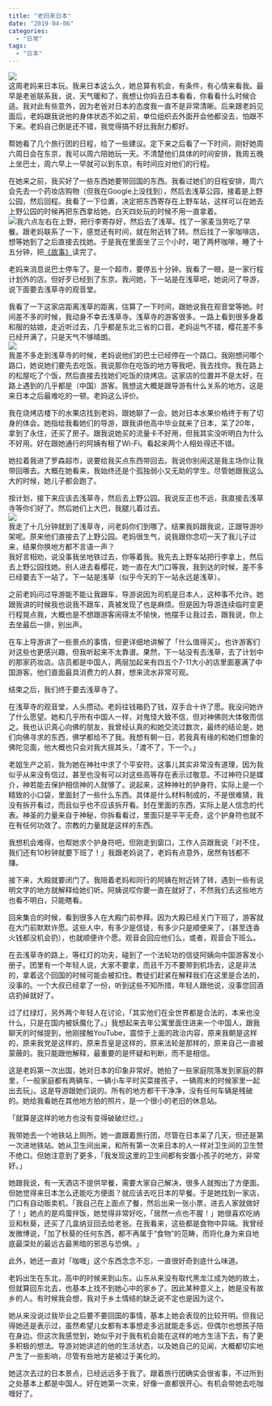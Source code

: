 ```yaml
---
title: "老妈来日本"
date: "2019-04-06"
categories: 
  - "日常"
tags: 
  - "日本"
---
```


![](https://i1.wp.com/tva1.sinaimg.cn/large/006tNc79gy1g1t6dwq5w6j30u01917wh.jpg?ssl=1)  
这周老妈来日本玩。我来日本这么久，她总算有机会，有条件，有心情来看我。最早是老爸联系我，说，天气暖和了，我想让你妈去日本看看，你看看什么时候合适。我对此有些意外，因为老爸对日本的态度我一直不是非常清晰。后来跟老妈见面后，老妈跟我说他的身体状态不如之前，单位组织去外面开会他都没去，怕跟不下来。老妈自己倒是还不错，我觉得搞不好比我耐力都好。

帮她看了几个旅行团的日程，给了一些建议。定下来之后看了一下时间，刚好她周六周日会在东京，我可以周六陪她玩一天。不清楚他们具体的时间安排，我周五晚上坐巴士，周六早上一早就可以到东京，有时间应对他们的行程。  
  
在她来之前，我买好了一些东西她要带回国的东西。我看过她们的日程安排，周六会先去一个药妆店购物（但我在Google上没找到），然后去浅草公园，接着是上野公园，然后回程。我看了一下位置，决定把东西寄存在上野车站，这样可以在她去上野公园的时候再把东西拿给她，白天四处玩的时候不用一直拿着。  
![](https://i0.wp.com/tva1.sinaimg.cn/large/006tNc79gy1g1t6e9h3bzj30u00u04qp.jpg?ssl=1)我六点左右在上野，把行李寄存好，然后去了浅草。找了一家麦当劳吃了早餐。跟老妈联系了一下，感觉还有时间，就在附近转了转。然后找了一家咖啡店，想等她到了之后直接去找她。于是我在里面坐了三个小时，喝了两杯咖啡，睡了十五分钟，把[《故事》](https://book.douban.com/subject/25976544/)读完了。

老妈来消息说巴士停车了。是一个超市，要停五十分钟。我看了一眼，是一家行程计划外的店。但好歹已经到了东京。我问她，下一站是在浅草吧，她说问了导游，说下面要去浅草寺的观音堂。

我看了一下这家店距离浅草的距离，估算了一下时间，跟她说我在观音堂等她。时间差不多的时候，我动身不幸去浅草寺。浅草寺的游客很多。一路上看到很多身着和服的姑娘，走近听过去，几乎都是东北三省的口音。老妈运气不错，樱花差不多已经开满了，只是天气不够晴朗。  
![](https://i0.wp.com/tva1.sinaimg.cn/large/006tNc79gy1g1t6e648pbj30u011tb29.jpg?ssl=1)  
我差不多走到浅草寺的时候，老妈说他们的巴士已经停在一个路口。我刚想问哪个路口，她说她们要先去吃饭。我说那你在吃饭的地方等我吧，我去找你。我在路上的松屋吃了个饭，然后直接去找她们吃饭的烧烤店。这家店的位置并不是太好，在路上遇到的几乎都是（中国）游客。我想这大概是跟导游有什么关系的地方。这是来日本之后最难吃的一顿。老妈这么评价。

我在烧烤店楼下的水果店找到老妈，跟她聊了一会。她对日本水果价格终于有了切身的体会。她指给我看她们的导游，跟我讲他高中毕业就来了日本，呆了20年，拿到了永住，还买了房子。跟我说她买的流量卡不好用，但我其实没听明白为什么不好用。好在跟她通行的阿姨有租了Wi-Fi。看起来两个人相处得还不错。

她拉着我进了罗森超市，说要给我买点东西带回去。我说你别闹这是我主场你让我带回哪去。大概在她看来，我始终还是个孤独弱小又无助的学生。尽管她跟我这么大的时候，她儿子都会跑了。

按计划，接下来应该去浅草寺，然后去上野公园。我说反正也不远，我直接去浅草寺等你们好了。然后她们上大巴，我腿儿着过去。  
![](https://i0.wp.com/tva1.sinaimg.cn/large/006tNc79gy1g1t6e1pvuqj30u00u07wj.jpg?ssl=1)  
我走了十几分钟就到了浅草寺，问老妈你们到哪了。结果我妈跟我说，正跟导游吵架呢。原来他们直接去了上野公园。老妈很生气，说我跟你念叨一天了我儿子过来，结果你换地方都不言语一声？  
我好言相劝，说没事我坐地铁过去，你等着我。我先去上野车站把行李拿上，然后去上野公园找她。别人进去看樱花，她一直在大门口等我，我到达的时候，差不多已经要去下一站了。下一站是浅草（似乎今天的下一站永远是浅草）。

之前老妈问过导游能不能让我跟车，导游说因为司机是日本人，这种事不允许。她跟我讲的时候我也说我不跟车，真被发现了也是麻烦。但是因为导游连续临时变更行程晃点我，大概也是不想跟游客闹得太不愉快，他摆手让我过去，跟我说，你上去坐最后一排，别出声。

在车上导游讲了一些景点的事情，但更详细地讲解了「什么值得买」。也许游客们对这些也更感兴趣，但我听起来不太靠谱。果然，下一站没有去浅草，去了计划中的那家药妆店。店员都是中国人，两层加起来有四五个7-11大小的店里面塞满了中国游客。他们直面最具消费力的人群，想来流水非常可观。

结束之后，我们终于要去浅草寺了。

在浅草寺的观音堂，人头攒动。老妈往钱箱扔了钱，双手合十许了愿。我没问她许了什么愿望。她和几乎所有中国人一样，对鬼怪大致不信，但对神佛则大体敬而信之。我也认识真心向佛的朋友，我曾经认真的和她交流过数次，最终的结论是，她们向佛寻求的东西，佛学都给不了我。我想有朝一日，若我真有缘的和她们想象的佛陀见面，他大概也只会对我大摇其头，「渡不了，下一个。」

老姐生产之前，我为她在神社中求了个平安符。这事儿其实非常没有道理，因为我似乎从来没有信过，甚至也没有可以对这些高等存在表示过敬意。不过神符只是媒介，神若能去保护相信神的人就够了。说起来，这种神社的护身符，实际上是一个精致的小口袋，里面封了一些什么东西。具体是什么材料制成的，不是很难猜，我没有拆开看过，而且似乎也不应该拆开看。封在里面的东西，实际上是人信念的代表。神圣的力量来自于神秘，你拆看看过，里面只是平平无奇，这个护身符也就不在有任何功效了。宗教的力量就是这样的东西。

我想机会难得，也帮她求个护身符吧，但刚走到窗口，工作人员跟我说「对不住，我们还有10秒钟就要下班了！」我跟老妈说了，老妈有点意外，居然有钱都不赚。

接下来，大殿就要闭门了。我陪着老妈和同行的阿姨在附近转了转，遇到一些有说明文字的地方就解释给她们听。阿姨说哎你要一直在就好了，不然我们去这些地方也看不明白，只能瞎看。

回来集合的时候，看到很多人在大殿门前参拜。因为大殿已经关门下班了，游客就在大门前默默许愿。这些人中，有多少是信徒，有多少只是顺便来了，（甚至连香火钱都没机会扔），也就顺便许个愿。观音会回应他们么，或者，观音会下班么。

在去浅草寺的路上，等红灯的功夫，碰到了一个法轮功的信徒阿姨向中国游客发小册子。团里有一个年轻人说，大家不要拿，而且千万不要带到机场去，这是非法的，拿着这个回国的时候可能会被扣住。教徒们赶紧在解释我们在这里是合法的，没事的。一个大叔已经拿了一份，听到这些不知所措，年轻人跟他说，没事您回酒店扔掉就好了。

过了红绿灯，另外两个年轻人在讨论，「其实他们在全世界都是合法的，本来也没什么，只是在国内被妖魔化了。」我想起来去年公寓里面住进来一个中国人，跟我聊天的时候提到，他刚接触YouTube，震惊于上面的政治内容，原来我朝是这样的，原来我党是这样的，原来吾皇是这样的，原来法轮是那样的，原来自己一直被蒙蔽的。我只能跟他解释，最重要的是怀疑和判断，而不是相信。

这是老妈第一次出国，她对日本的印象非常好。她拍了一些家庭院落发到家庭的群里，「一般家庭都有两辆车，一辆小车平时买菜接孩子，一辆周末的时候家里一起出去玩」。这是导游跟她们说的。所有的地方都干干净净，没有任何车辆是残破的。她给我看她在其他地方拍的照片，是一个很小的老旧的休息站。

「就算是这样的地方也没有变得破破烂烂。」

我带她去一个地铁站上厕所。她一直跟着旅行团，尽管在日本呆了几天，但还是第一次进地铁站。她从卫生间出来，和所有第一次来日本的人一样对卫生间的卫生赞不绝口。但她注意到了更多，「我发现这里的卫生间都有安置小孩子的地方，非常好。」

她跟我说，有一天酒店不提供早餐，需要大家自己解决，很多人就掏出了方便面。但她觉得来日本怎么还能吃方便面？就应该去吃日本的早餐。于是她找到一家店，门口有自动贩卖机，「我自己在上面点了餐，然后出来一张小票，进去人家就做好了！」她点的是鸡蛋拌饭，她觉得非常好吃，「居然一点也不腥！」她很喜欢吃纳豆和秋葵，还买了几盒纳豆回去给老爸。在我看来，这些都是食物中异端。我曾经发微博说，「加了秋葵的任何东西，都不再属于“食物”的范畴，而将化身为来自地底最深处的最远古最黑暗的邪恶与恐惧。 ​」

此外，她还一直对「咖喱」这个东西念念不忘，一直很好奇到底什么味道。

老妈出生在东北，高中的时候来到山东。山东从来没有取代黑龙江成为她的故土，但就算回东北去，也基本上找不到她心中的家乡了。因此某种意义上，她是没有故乡的人。有时候我会想，我对于乡土情结的缺乏说不定也是因为这个。

她从来没说过我毕业之后要不要回国的事情，基本上她会表现的比较开明。但我记得她还是表示过，虽然希望儿女都有本事想走多远就能走多远，但偶尔也想孩子陪在身边。但这次我感觉到，她似乎对于我有机会能在这样的地方生活下去，有了更多积极的想法。导游对她讲述的他的生活状态，以及她自己的见闻，大概都切实地产生了一些影响，尽管有些地方是被过于美化的。

她这次去过的日本景点，已经远远多于我了。跟着旅行团确实会很省事，不过所到之处基本上都是中国人。好在她第一次来，好像一直都很开心。有机会带她去吃咖喱好了。
